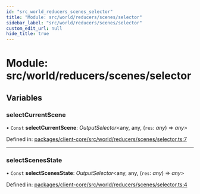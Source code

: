 ```yaml
---
id: "src_world_reducers_scenes_selector"
title: "Module: src/world/reducers/scenes/selector"
sidebar_label: "src/world/reducers/scenes/selector"
custom_edit_url: null
hide_title: true
---
```


# Module: src/world/reducers/scenes/selector

## Variables

### selectCurrentScene

• `Const` **selectCurrentScene**: *OutputSelector*<any, any, (`res`: *any*) => *any*\>

Defined in: [packages/client-core/src/world/reducers/scenes/selector.ts:7](https://github.com/xr3ngine/xr3ngine/blob/65dfcf39a/packages/client-core/src/world/reducers/scenes/selector.ts#L7)

___

### selectScenesState

• `Const` **selectScenesState**: *OutputSelector*<any, any, (`res`: *any*) => *any*\>

Defined in: [packages/client-core/src/world/reducers/scenes/selector.ts:4](https://github.com/xr3ngine/xr3ngine/blob/65dfcf39a/packages/client-core/src/world/reducers/scenes/selector.ts#L4)
